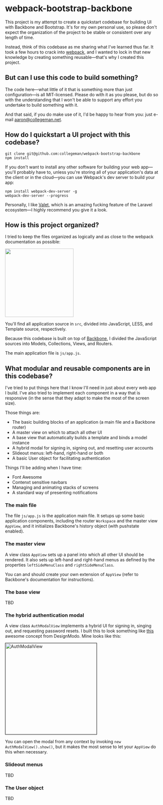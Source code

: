 # webpack-bootstrap-backbone

This project is my attempt to create a quickstart codebase for
building UI with Backbone and Bootstrap. It's for my own personal
use, so please don't expect the organization of the project to
be stable or consistent over any length of time.

Instead, think of this codebase as me sharing what I've learned thus far.
It took a few hours to crack into [webpack](http://webpack.github.io/docs/),
and I wanted to lock in that new knowledge by creating something
reusable&mdash;that's why I created this project.

## But can I use this code to build something?

The code here&mdash;what little of it that is something more
than just configuration&mdash;is all MIT-licensed. Please do with
it as you please, but do so with the understanding that I won't be able
to support any effort you undertake to build something with it.

And that said, if you do make use of it, I'd be happy to hear
from you: just e-mail [aaron@collegeman.net](mailto:aaron@collegeman.net).

## How do I quickstart a UI project with this codebase?

    git clone git@github.com:collegeman/webpack-bootstrap-backbone
    npm install

If you don't want to install any other software for building your
web app&mdash;you'll probably have to, unless you're storing all
of your application's data at the client or in the cloud&mdash;you
can use Webpack's dev server to build your app:

    npm install webpack-dev-server -g
    webpack-dev-server --progress

Personally, I like [Valet](https://github.com/laravel/valet), which is
an amazing fucking feature of the Laravel ecosystem&mdash;I highly
recommend you give it a look.

## How is this project organized?

I tried to keep the files organized as logically and as close to
the webpack documentation as possible:

<img src="http://cl.ly/3b0P1q0D2Q1z/Screen%20Shot%202016-07-02%20at%2012.21.15%20PM.png" width="225px">

You'll find all application source in `src`, divided into JavaScript,
LESS, and Template source, respectively. 

Because this codebase is built on top of [Backbone](http://backbonejs.org),
I divided the JavaScript sources into Models, Collections, Views, and Routers.

The main application file is `js/app.js`.

## What modular and reusable components are in this codebase?

I've tried to put things here that I know I'll need in just about
every web app I build. I've also tried to implement each component
in a way that is responsive (in the sense that they adapt to make
the most of the screen size). 

Those things are:

- The basic building blocks of an application (a main file and a Backbone router)
- A master view on which to attach all other UI
- A base view that automatically builds a template and binds a model instance
- A hybrid modal for signing in, signing out, and resetting user accounts
- Slideout menus: left-hand, right-hand or both
- A basic User object for facilitating authentication

Things I'll be adding when I have time:

- Font Awesome
- Contenxt sensitive navbars
- Managing and animating stacks of screens
- A standard way of presenting notifications

### The main file

The file `js/app.js` is the application main file. It setups up some basic
application components, including the router `Workspace` and the master
view `AppView`, and it initializes Backbone's history object (with pushstate
enabled).

### The master view

A view class `AppView` sets up a panel into which all other UI should be
rendered. It also sets up left-hand and right-hand menus as defined by
the properties `leftSideMenuClass` and `rightSideMenuClass`. 

You can and should create your own extension of `AppView` (refer to
Backbone's documentation for instructions).

### The base view

TBD

### The hybrid authentication modal

A view class `AuthModalView` implements a hybrid UI for signing in,
singing out, and requesting password resets. I built this to look
something like [this](https://www.facebook.com/designmodo/posts/1016706261712043)
awesome concept from DesignModo. Mine looks like this:

<img src="https://s3.amazonaws.com/f.cl.ly/items/3j1E2V2m241p2b0J1l3f/Screen%20Recording%202016-07-02%20at%2011.58%20AM.gif" border="1" alt="AuthModalView" width="300">

You can open the modal from any context by invoking `new AuthModalView().show()`,
but it makes the most sense to let your `AppView` do this when necessary.

### Slideout menus

TBD

### The User object

TBD